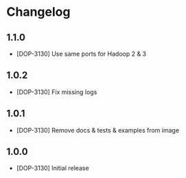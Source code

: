 # Changelog

## 1.1.0

* [DOP-3130] Use same ports for Hadoop 2 & 3

## 1.0.2

* [DOP-3130] Fix missing logs

## 1.0.1

* [DOP-3130] Remove docs & tests & examples from image

## 1.0.0

* [DOP-3130] Initial release
